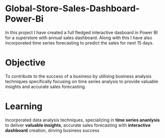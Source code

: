 # Global-Store-Sales-Dashboard-Power-Bi
In this project I have created a full fledged interactive dasboard in Power BI for a superstore with annual sales dashboard.
Along with this I have also incorporated time series forecasting to predict the sales for next 15 days.

# Objective
To contribute to the success of a business by utilising business analysis techniques
specifically focusing on time series analysis to provide valuable insights
and accurate sales forecasting.


# Learning
Incorporated data analysis techniques, specializing in **time series ananlysis**
to deliver **valuable insights**, accurate sales forecasting with **interactive dashboard** 
creation, driving business success
